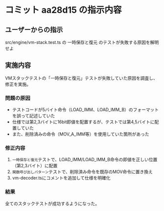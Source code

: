 # コミット aa28d15 の指示内容

## ユーザーからの指示

src/engine/vm-stack.test.ts の 一時保存と復元 のテストが失敗する原因を解明せよ

## 実施内容

VMスタックテストの「一時保存と復元」テストが失敗していた原因を調査し、修正を実施。

### 問題の原因
- テストコードが5バイト命令（LOAD_IMM、LOAD_IMM_B）のフォーマットを誤って記述していた
- 仕様では第2,3バイトに16bit即値を配置するが、テストでは第4,5バイトに配置していた
- また、削除済みの命令（MOV_A_IMM等）を使用していた箇所があった

### 修正内容
1. `一時保存と復元`テストで、LOAD_IMM/LOAD_IMM_B命令の即値を正しい位置（第2,3バイト）に配置
2. `関数呼び出しパターン`テストで、削除済み命令を既存のMOV命令に置き換え
3. vm-decoder.tsにコメントを追加して仕様を明確化

### 結果
全てのスタックテストが成功するようになった。